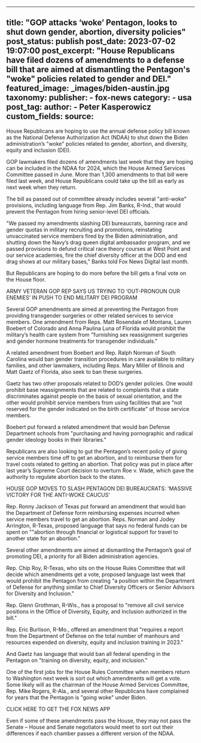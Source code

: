 
---
title: "GOP attacks ‘woke’ Pentagon, looks to shut down gender, abortion, diversity policies" 
post_status: publish
post_date: 2023-07-02 19:07:00 
post_excerpt: "House Republicans have filed dozens of amendments to a defense bill that are aimed at dismantling the Pentagon&#39;s &quot;woke&quot; policies related to gender and DEI."
featured_image: _images/biden-austin.jpg 
taxonomy:
    publisher:
        - fox-news
    category:
        - usa 
    post_tag:
    author:
        - Peter Kasperowicz
custom_fields:
    source: 
---
House Republicans are hoping to use the annual defense policy bill known as the National Defense Authorization Act (NDAA) to shut down the Biden administration’s &quot;woke&quot; policies related to gender, abortion, and diversity, equity and inclusion (DEI).

GOP lawmakers filed dozens of amendments last week that they are hoping can be included in the NDAA for 2024, which the House Armed Services Committee passed in June. More than 1,300 amendments to that bill were filed last week, and House Republicans could take up the bill as early as next week when they return.

The bill as passed out of committee already includes several &quot;anti-woke&quot; provisions, including language from Rep. Jim Banks, R-Ind., that would prevent the Pentagon from hiring senior-level DEI officials.

&quot;We passed my amendments slashing DEI bureaucrats, banning race and gender quotas in military recruiting and promotions, reinstating unvaccinated service members fired by the Biden administration, and shutting down the Navy’s drag queen digital ambassador program, and we passed provisions to defund critical race theory courses at West Point and our service academies, fire the chief diversity officer at the DOD and end drag shows at our military bases,&quot; Banks told Fox News Digital last month.

But Republicans are hoping to do more before the bill gets a final vote on the House floor.

ARMY VETERAN GOP REP SAYS US TRYING TO ‘OUT-PRONOUN OUR ENEMIES’ IN PUSH TO END MILITARY DEI PROGRAM

Several GOP amendments are aimed at preventing the Pentagon from providing transgender surgeries or other related services to service members. One amendment from Reps. Matt Rosendale of Montana, Lauren Boebert of Colorado and Anna Paulina Luna of Florida would prohibit the military’s health care system from &quot;furnishing sex reassignment surgeries and gender hormone treatments for transgender individuals.&quot;

A related amendment from Boebert and Rep. Ralph Norman of South Carolina would ban gender transition procedures in care available to military families, and other lawmakers, including Reps. Mary Miller of Illinois and Matt Gaetz of Florida, also seek to ban these surgeries.

Gaetz has two other proposals related to DOD’s gender policies. One would prohibit base reassignments that are related to complaints that a state discriminates against people on the basis of sexual orientation, and the other would prohibit service members from using facilities that are &quot;not reserved for the gender indicated on the birth certificate&quot; of those service members.

Boebert put forward a related amendment that would ban Defense Department schools from &quot;purchasing and having pornographic and radical gender ideology books in their libraries.&quot;

Republicans are also looking to gut the Pentagon’s recent policy of giving service members time off to get an abortion, and to reimburse them for travel costs related to getting an abortion. That policy was put in place after last year’s Supreme Court decision to overturn Roe v. Wade, which gave the authority to regulate abortion back to the states.

HOUSE GOP MOVES TO SLASH PENTAGON DEI BUREAUCRATS: &#39;MASSIVE VICTORY FOR THE ANTI-WOKE CAUCUS&#39;

Rep. Ronny Jackson of Texas put forward an amendment that would ban the Department of Defense form reimbursing expenses incurred when service members travel to get an abortion. Reps. Norman and Jodey Arrington, R-Texas, proposed language that says no federal funds can be spent on &quot;&quot;abortion through financial or logistical support for travel to another state for an abortion.&quot;

Several other amendments are aimed at dismantling the Pentagon’s goal of promoting DEI, a priority for all Biden administration agencies.

Rep. Chip Roy, R-Texas, who sits on the House Rules Committee that will decide which amendments get a vote, proposed language last week that would prohibit the Pentagon from creating &quot;a position within the Department of Defense for anything similar to Chief Diversity Officers or Senior Advisors for Diversity and Inclusion.&quot;

Rep. Glenn Grothman, R-Wis., has a proposal to &quot;remove all civil service positions in the Office of Diversity, Equity, and Inclusion authorized in the bill.&quot;

Rep. Eric Burlison, R-Mo., offered an amendment that &quot;requires a report from the Department of Defense on the total number of manhours and resources expended on diversity, equity and inclusion training in 2023.&quot;

And Gaetz has language that would ban all federal spending in the Pentagon on &quot;training on diversity, equity, and inclusion.&quot;

One of the first jobs for the House Rules Committee when members return to Washington next week is sort out which amendments will get a vote. Some likely will as the chairman of the House Armed Services Committee, Rep. Mike Rogers, R-Ala., and several other Republicans have complained for years that the Pentagon is &quot;going woke&quot; under Biden.

CLICK HERE TO GET THE FOX NEWS APP

Even if some of these amendments pass the House, they may not pass the Senate – House and Senate negotiators would meet to sort out their differences if each chamber passes a different version of the NDAA. 